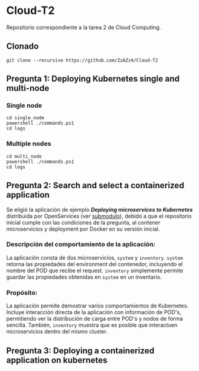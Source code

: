 # Cloud-T2

Repositorio correspondiente a la tarea 2 de Cloud Computing.
## Clonado

```
git clone --recursive https://github.com/ZzAZz4/Cloud-T2
```

## Pregunta 1: Deploying Kubernetes single and multi-node 

### Single node
```
cd single_node
powershell ./commands.ps1
cd logs
```

### Multiple nodes
```
cd multi_node
powershell ./commands.ps1
cd logs
```

## Pregunta 2: Search and select a containerized application 

Se eligió la aplicación de ejemplo **_Deploying microservices to Kubernetes_** distribuida por OpenServices (ver [submodulo](https://github.com/openliberty/guide-kubernetes-intro/tree/bae4d556a9547ddd5fb57225b10f5b1626051930)), debido a que el repositorio inicial cumple con las condiciones de la pregunta, al contener microservicios y deployment por Docker en su versión inicial.

### Descripción del comportamiento de la aplicación: 

La aplicación consta de dos microservicios, `system` y `inventory`. `system` retorna las propiedades del environment del contenedor, incluyendo el nombre del POD que recibe el request. `inventory` simplemente permite guardar las propiedades obtenidas en `system` en un inventario.

### Propósito:

La aplicación permite demostrar varios comportamientos de Kubernetes. Incluye interacción directa de la aplicación con información de POD's, permitiendo ver la distribución de carga entre POD's y nodos de forma sencilla. También, `inventory` muestra que es posible que interactuen microservicios dentro del mismo cluster.

## Pregunta 3: Deploying a containerized application on kubernetes 

